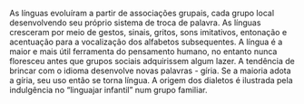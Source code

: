 ﻿As línguas evoluíram a partir de associações grupais, cada grupo local desenvolvendo seu próprio sistema de troca de palavra. As línguas cresceram por meio de gestos, sinais, gritos, sons imitativos, entonação e acentuação para a vocalização dos alfabetos subsequentes. A língua é a maior e mais útil ferramenta do pensamento humano, no entanto nunca floresceu antes que grupos sociais adquirissem algum lazer. A tendência de brincar com o idioma desenvolve novas palavras - gíria. Se a maioria adota a gíria, seu uso então se torna língua. A origem dos dialetos é ilustrada pela indulgência no “linguajar infantil” num grupo familiar.
